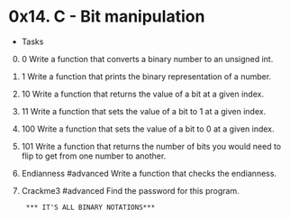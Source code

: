 # 0x14. C - Bit manipulation

- Tasks
0. 0 Write a function that converts a binary number to an unsigned int.

1. 1 Write a function that prints the binary representation of a number.

2. 10 Write a function that returns the value of a bit at a given index.

3. 11 Write a function that sets the value of a bit to 1 at a given index.

4. 100 Write a function that sets the value of a bit to 0 at a given index.

5. 101 Write a function that returns the number of bits you would need to flip to get from one number to another.

6. Endianness
#advanced
Write a function that checks the endianness.

7. Crackme3
#advanced
Find the password for this program.

		*** IT'S ALL BINARY NOTATIONS***

